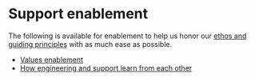 # Support enablement

The following is available for enablement to help us honor our [ethos and guiding principles](index.md) with as much ease as possible.

* [Values enablement](support-values-enablement.md)
* [How engineering and support learn from each other](eng-support-learn-from-eachother.md)